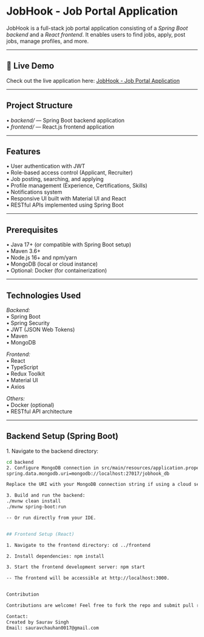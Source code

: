 # JobHook - Job Portal Application

JobHook is a full-stack job portal application consisting of a *Spring Boot backend* and a *React frontend*. It enables users to find jobs, apply, post jobs, manage profiles, and more.

---

## 🔗 Live Demo

Check out the live application here: [JobHook - Job Portal Application](https://jobportal-frontend-efl5.onrender.com/)

---

## Project Structure

•⁠  ⁠*backend/* — Spring Boot backend application  
•⁠  ⁠*frontend/* — React.js frontend application

---

## Features

•⁠  ⁠User authentication with JWT  
•⁠  ⁠Role-based access control (Applicant, Recruiter)  
•⁠  ⁠Job posting, searching, and applying  
•⁠  ⁠Profile management (Experience, Certifications, Skills)  
•⁠  ⁠Notifications system  
•⁠  ⁠Responsive UI built with Material UI and React  
•⁠  ⁠RESTful APIs implemented using Spring Boot

---

## Prerequisites

•⁠  ⁠Java 17+ (or compatible with Spring Boot setup)  
•⁠  ⁠Maven 3.6+  
•⁠  ⁠Node.js 16+ and npm/yarn  
•⁠  ⁠MongoDB (local or cloud instance)  
•⁠  ⁠Optional: Docker (for containerization)

---

## Technologies Used

*Backend:*  
•⁠  ⁠Spring Boot  
•⁠  ⁠Spring Security  
•⁠  ⁠JWT (JSON Web Tokens)  
•⁠  ⁠Maven  
•⁠  ⁠MongoDB  

*Frontend:*  
•⁠  ⁠React  
•⁠  ⁠TypeScript  
•⁠  ⁠Redux Toolkit  
•⁠  ⁠Material UI  
•⁠  ⁠Axios  

*Others:*  
•⁠  ⁠Docker (optional)  
•⁠  ⁠RESTful API architecture

---

## Backend Setup (Spring Boot)

1.⁠ ⁠Navigate to the backend directory:

   ```bash
   cd backend
2.⁠ ⁠Configure MongoDB connection in src/main/resources/application.properties or application.yml:
spring.data.mongodb.uri=mongodb://localhost:27017/jobhook_db

Replace the URI with your MongoDB connection string if using a cloud service like MongoDB Atlas

3.⁠ ⁠Build and run the backend:
./mvnw clean install
./mvnw spring-boot:run

-- Or run directly from your IDE.


## Frontend Setup (React)

1.⁠ ⁠Navigate to the frontend directory: cd ../frontend

2.⁠ ⁠Install dependencies: npm install

3.⁠ ⁠Start the frontend development server: npm start

-- The frontend will be accessible at http://localhost:3000.


Contribution

Contributions are welcome! Feel free to fork the repo and submit pull requests. For issues or feature requests, please open an issue on GitHub.

Contact: 
Created by Saurav Singh
Email: sauravchauhan0017@gmail.com
